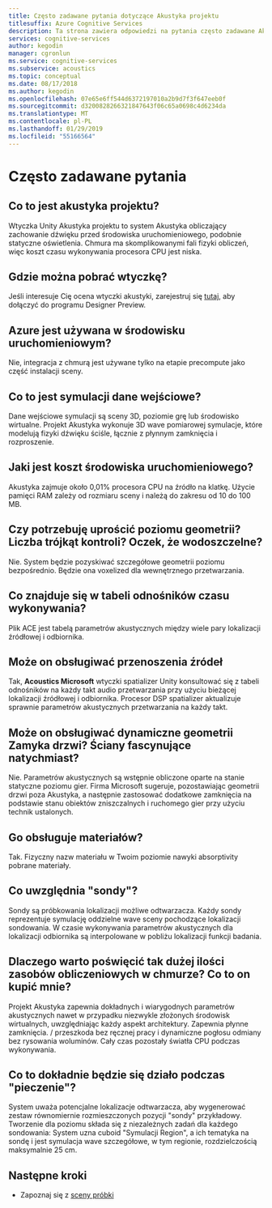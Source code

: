 ```yaml
---
title: Często zadawane pytania dotyczące Akustyka projektu
titlesuffix: Azure Cognitive Services
description: Ta strona zawiera odpowiedzi na pytania często zadawane Akustyka projektu, w tym instrukcje pobierania i tworzenie procesu.
services: cognitive-services
author: kegodin
manager: cgronlun
ms.service: cognitive-services
ms.subservice: acoustics
ms.topic: conceptual
ms.date: 08/17/2018
ms.author: kegodin
ms.openlocfilehash: 07e65e6ff544d6372197010a2b9d7f3f647eeb0f
ms.sourcegitcommit: d3200828266321847643f06c65a0698c4d6234da
ms.translationtype: MT
ms.contentlocale: pl-PL
ms.lasthandoff: 01/29/2019
ms.locfileid: "55166564"
---
```

# <a name="frequently-asked-questions"></a>Często zadawane pytania

## <a name="what-is-project-acoustics"></a>Co to jest akustyka projektu?

Wtyczka Unity Akustyka projektu to system Akustyka obliczający zachowanie dźwięku przed środowiska uruchomieniowego, podobnie statyczne oświetlenia. Chmura ma skomplikowanymi fali fizyki obliczeń, więc koszt czasu wykonywania procesora CPU jest niska.  

## <a name="where-can-i-download-the-plugin"></a>Gdzie można pobrać wtyczkę?

Jeśli interesuje Cię ocena wtyczki akustyki, zarejestruj się [tutaj](https://forms.office.com/Pages/ResponsePage.aspx?id=v4j5cvGGr0GRqy180BHbRwMoAEhDCLJNqtVIPwQN6rpUOFRZREJRR0NIQllDOTQ1U0JMNVc4OFNFSy4u), aby dołączyć do programu Designer Preview.

## <a name="is-azure-used-at-runtime"></a>Azure jest używana w środowisku uruchomieniowym?

Nie, integracja z chmurą jest używane tylko na etapie precompute jako część instalacji sceny.
 
## <a name="what-is-simulation-input"></a>Co to jest symulacji dane wejściowe? 

Dane wejściowe symulacji są sceny 3D, poziomie grę lub środowisko wirtualne. Projekt Akustyka wykonuje 3D wave pomiarowej symulacje, które modelują fizyki dźwięku ściśle, łącznie z płynnym zamknięcia i rozproszenie.
 
## <a name="what-is-the-runtime-cost"></a>Jaki jest koszt środowiska uruchomieniowego?

Akustyka zajmuje około 0,01% procesora CPU na źródło na klatkę. Użycie pamięci RAM zależy od rozmiaru sceny i należą do zakresu od 10 do 100 MB.
 
## <a name="do-i-need-to-simplify-the-level-geometry-control-triangle-count-make-meshes-watertight"></a>Czy potrzebuję uprościć poziomu geometrii? Liczba trójkąt kontroli? Oczek, że wodoszczelne?

Nie. System będzie pozyskiwać szczegółowe geometrii poziomu bezpośrednio. Będzie ona voxelized dla wewnętrznego przetwarzania.
 
## <a name="whats-in-the-runtime-lookup-table"></a>Co znajduje się w tabeli odnośników czasu wykonywania?

Plik ACE jest tabelą parametrów akustycznych między wiele pary lokalizacji źródłowej i odbiornika.
 
## <a name="can-it-handle-moving-sources"></a>Może on obsługiwać przenoszenia źródeł

Tak, **Acoustics Microsoft** wtyczki spatializer Unity konsultować się z tabeli odnośników na każdy takt audio przetwarzania przy użyciu bieżącej lokalizacji źródłowej i odbiornika. Procesor DSP spatializer aktualizuje sprawnie parametrów akustycznych przetwarzania na każdy takt.
 
## <a name="can-it-handle-dynamic-geometry-closing-doors-walls-blown-away"></a>Może on obsługiwać dynamiczne geometrii Zamyka drzwi? Ściany fascynujące natychmiast?

Nie. Parametrów akustycznych są wstępnie obliczone oparte na stanie statyczne poziomu gier. Firma Microsoft sugeruje, pozostawiając geometrii drzwi poza Akustyka, a następnie zastosować dodatkowe zamknięcia na podstawie stanu obiektów zniszczalnych i ruchomego gier przy użyciu technik ustalonych.
 
## <a name="does-it-handle-materials"></a>Go obsługuje materiałów?

Tak. Fizyczny nazw materiału w Twoim poziomie nawyki absorptivity pobrane materiały.
 
## <a name="what-do-the-probes-represent"></a>Co uwzględnia "sondy"?

Sondy są próbkowania lokalizacji możliwe odtwarzacza. Każdy sondy reprezentuje symulację oddzielne wave sceny pochodzące lokalizacji sondowania. W czasie wykonywania parametrów akustycznych dla lokalizacji odbiornika są interpolowane w pobliżu lokalizacji funkcji badania.
 
## <a name="why-spend-so-much-compute-in-the-cloud-what-does-it-buy-me"></a>Dlaczego warto poświęcić tak dużej ilości zasobów obliczeniowych w chmurze? Co to on kupić mnie?

Projekt Akustyka zapewnia dokładnych i wiarygodnych parametrów akustycznych nawet w przypadku niezwykle złożonych środowisk wirtualnych, uwzględniając każdy aspekt architektury. Zapewnia płynne zamknięcia. / przeszkoda bez ręcznej pracy i dynamiczne pogłosu odmiany bez rysowania woluminów. Cały czas pozostały światła CPU podczas wykonywania.

## <a name="what-exactly-happens-during-baking"></a>Co to dokładnie będzie się działo podczas "pieczenie"?

System uważa potencjalne lokalizacje odtwarzacza, aby wygenerować zestaw równomiernie rozmieszczonych pozycji "sondy" przykładowy. Tworzenie dla poziomu składa się z niezależnych zadań dla każdego sondowania: System uzna cuboid "Symulacji Region", a ich tematyka na sondę i jest symulacja wave szczegółowe, w tym regionie, rozdzielczością maksymalnie 25 cm.

## <a name="next-steps"></a>Następne kroki
* Zapoznaj się z [sceny próbki](sample-walkthrough.md)

